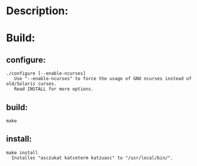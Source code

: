 

# Description:

# Build:

##  configure:
    ./configure [--enable-ncurses]
       Use "--enable-ncurses" to force the usage of GNU ncurses instead of old/Solaris curses.
       Read INSTALL for more options.

##  build:
    make

##  install:
    make install
      Installes "asczukat katceterm katzuasc" to "/usr/local/bin/".

